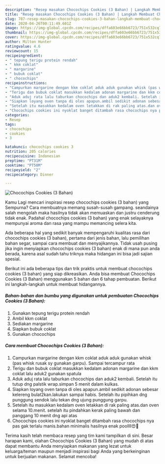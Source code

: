 ```yaml
---
description: "Resep masakan Chocochips Cookies (3 Bahan) | Langkah Membuat Chocochips Cookies (3 Bahan) Yang Sedap"
title: "Resep masakan Chocochips Cookies (3 Bahan) | Langkah Membuat Chocochips Cookies (3 Bahan) Yang Sedap"
slug: 787-resep-masakan-chocochips-cookies-3-bahan-langkah-membuat-chocochips-cookies-3-bahan-yang-sedap
date: 2020-04-26T00:11:49.601Z
image: https://img-global.cpcdn.com/recipes/dffa603e66bb6723/751x532cq70/chocochips-cookies-3-bahan-foto-resep-utama.jpg
thumbnail: https://img-global.cpcdn.com/recipes/dffa603e66bb6723/751x532cq70/chocochips-cookies-3-bahan-foto-resep-utama.jpg
cover: https://img-global.cpcdn.com/recipes/dffa603e66bb6723/751x532cq70/chocochips-cookies-3-bahan-foto-resep-utama.jpg
author: Milton Hunter
ratingvalue: 4.6
reviewcount: 15
recipeingredient:
- " tepung terigu protein rendah"
- " kkm coklat"
- " margarine"
- " bubuk coklat"
- " chocochips"
recipeinstructions:
- "Campurkan margarine dengan kkm coklat aduk aduk gunakan whisk (pas whisk rusak sy gunakan garpu). Sampai tercampur rata"
- "Terigu dan bubuk coklat masukkan kedalam adonan margarine dan kkm coklat lalu aduk2 gunakan spatula"
- "Aduk aduj rata lalu taburkan chocochips dan aduk2 kembali. Setelah itu tutup dng palstik wrap.simpan 5 menit dalam kulkas."
- "Siapkan loyang oven tanpa di oles apapun.ambil sedikit adonan sebesar kelereng bulat2kan.lakukan sampai habis. Setelah itu pipihkan dng punggung sendok lalu tekan dng ujung punggung garpu."
- "Setelah itu masukkan kedalam oven letakkan di rak paling atas.dan oven selama 10.menit. setelah itu pindahkan kerak paling bawah dan panggang 10 menit dng api atas"
- "Chocochips cookies ini nyoklat banget ditambah rasa chocochips nya pas gak terlalu manis.bahan minimalis hasilnya enak poollll😍💞"
categories:
- Resep
tags:
- chocochips
- cookies
- 3

katakunci: chocochips cookies 3 
nutrition: 205 calories
recipecuisine: Indonesian
preptime: "PT31M"
cooktime: "PT50M"
recipeyield: "2"
recipecategory: Dinner

---
```



![Chocochips Cookies (3 Bahan)](https://img-global.cpcdn.com/recipes/dffa603e66bb6723/751x532cq70/chocochips-cookies-3-bahan-foto-resep-utama.jpg)

Kamu Lagi mencari inspirasi resep chocochips cookies (3 bahan) yang Sempurna? Cara membuatnya memang susah-susah gampang. seandainya salah mengolah maka hasilnya tidak akan memuaskan dan justru cenderung tidak enak. Padahal chocochips cookies (3 bahan) yang enak selayaknya mempunyai aroma dan rasa yang mampu memancing selera kita.

Ada beberapa hal yang sedikit banyak mempengaruhi kualitas rasa dari chocochips cookies (3 bahan), pertama dari jenis bahan, lalu pemilihan bahan segar, sampai cara membuat dan menyajikannya. Tidak usah pusing jika ingin menyiapkan chocochips cookies (3 bahan) enak di mana pun anda berada, karena asal sudah tahu triknya maka hidangan ini bisa jadi sajian spesial.




Berikut ini ada beberapa tips dan trik praktis untuk membuat chocochips cookies (3 bahan) yang siap dikreasikan. Anda bisa membuat Chocochips Cookies (3 Bahan) menggunakan 5 bahan dan 6 tahap pembuatan. Berikut ini langkah-langkah untuk membuat hidangannya.

<!--inarticleads1-->

##### Bahan-bahan dan bumbu yang digunakan untuk pembuatan Chocochips Cookies (3 Bahan):

1. Gunakan  tepung terigu protein rendah
1. Ambil  kkm coklat
1. Sediakan  margarine
1. Siapkan  bubuk coklat
1. Gunakan  chocochips




<!--inarticleads2-->

##### Cara membuat Chocochips Cookies (3 Bahan):

1. Campurkan margarine dengan kkm coklat aduk aduk gunakan whisk (pas whisk rusak sy gunakan garpu). Sampai tercampur rata
1. Terigu dan bubuk coklat masukkan kedalam adonan margarine dan kkm coklat lalu aduk2 gunakan spatula
1. Aduk aduj rata lalu taburkan chocochips dan aduk2 kembali. Setelah itu tutup dng palstik wrap.simpan 5 menit dalam kulkas.
1. Siapkan loyang oven tanpa di oles apapun.ambil sedikit adonan sebesar kelereng bulat2kan.lakukan sampai habis. Setelah itu pipihkan dng punggung sendok lalu tekan dng ujung punggung garpu.
1. Setelah itu masukkan kedalam oven letakkan di rak paling atas.dan oven selama 10.menit. setelah itu pindahkan kerak paling bawah dan panggang 10 menit dng api atas
1. Chocochips cookies ini nyoklat banget ditambah rasa chocochips nya pas gak terlalu manis.bahan minimalis hasilnya enak poollll😍💞




Terima kasih telah membaca resep yang tim kami tampilkan di sini. Besar harapan kami, olahan Chocochips Cookies (3 Bahan) yang mudah di atas dapat membantu Anda menyiapkan makanan yang lezat untuk keluarga/teman maupun menjadi inspirasi bagi Anda yang berkeinginan untuk berjualan makanan. Selamat mencoba!
